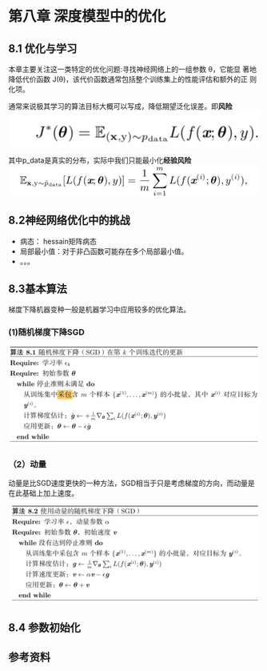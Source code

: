 # 第八章 深度模型中的优化


## 8.1 优化与学习
本章主要关注这一类特定的优化问题:寻找神经网络上的一组参数 θ，它能显 著地降低代价函数 J(θ)，该代价函数通常包括整个训练集上的性能评估和额外的正 则化项。

通常来说极其学习的算法目标大概可以写成，降低期望泛化误差。即**风险**
![](media/15209459008411/15209462294325.jpg)

其中p_data是真实的分布，实际中我们只能最小化**经验风险**
![](media/15209459008411/15209463229280.jpg)
## 8.2神经网络优化中的挑战

* 病态： hessain矩阵病态
* 局部最小值：对于非凸函数可能存在多个局部最小值。
* 。。。

## 8.3基本算法
梯度下降机器变种一般是机器学习中应用较多的优化算法。

### (1)随机梯度下降SGD

![](media/15209459008411/15221677256921.jpg)



### （2）动量
动量是比SGD速度更快的一种方法，SGD相当于只是考虑梯度的方向，而动量是在此基础上加上速度。

![](media/15209459008411/15221680917826.jpg)

## 8.4 参数初始化




## 参考资料



